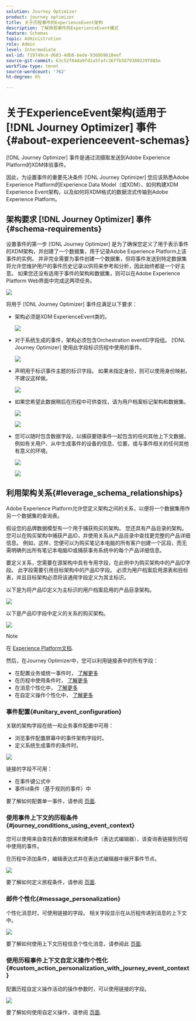```yaml
---
solution: Journey Optimizer
product: journey optimizer
title: 关于历程事件的ExperienceEvent架构
description: 了解旅程事件的ExperienceEvent模式
feature: Schemas
topic: Administration
role: Admin
level: Intermediate
exl-id: f19749c4-d683-4db6-bede-9360b9610eef
source-git-commit: 63c52f04da9fd1a5fafc36ffb5079380229f885e
workflow-type: tm+mt
source-wordcount: '762'
ht-degree: 0%

---
```


# 关于ExperienceEvent架构(适用于 [!DNL Journey Optimizer] 事件 {#about-experienceevent-schemas}

[!DNL Journey Optimizer] 事件是通过流摄取发送到Adobe Experience Platform的XDM体验事件。

因此，为设置事件的重要先决条件 [!DNL Journey Optimizer] 您应该熟悉Adobe Experience Platform的Experience Data Model（或XDM）、如何构建XDM Experience Event架构，以及如何将XDM格式的数据流式传输到Adobe Experience Platform。

## 架构要求 [!DNL Journey Optimizer] 事件  {#schema-requirements}

设置事件的第一步 [!DNL Journey Optimizer] 是为了确保您定义了用于表示事件的XDM架构，并创建了一个数据集，用于记录Adobe Experience Platform上该事件的实例。 并非完全需要为事件创建一个数据集，但将事件发送到特定数据集将允许您维护用户的事件历史记录以供将来参考和分析，因此始终都是一个好主意。 如果您还没有适用于事件的架构和数据集，则可以在Adobe Experience Platform Web界面中完成这两项任务。

![](assets/schema1.png)

将用于 [!DNL Journey Optimizer] 事件应满足以下要求：

* 架构必须是XDM ExperienceEvent类的。

   ![](assets/schema2.png)

* 对于系统生成的事件，架构必须包含Orchestration eventID字段组。 [!DNL Journey Optimizer] 使用此字段标识历程中使用的事件。

   ![](assets/schema3.png)

* 声明用于标识事件主题的标识字段。 如果未指定身份，则可以使用身份映射。 不建议这样做。

   ![](assets/schema4.png)

* 如果您希望此数据稍后在历程中可供查找，请为用户档案标记架构和数据集。

   ![](assets/schema5.png)

   ![](assets/schema6.png)

* 您可以随时包含数据字段，以捕获要随事件一起包含的任何其他上下文数据，例如有关用户、从中生成事件的设备的信息、位置，或与事件相关的任何其他有意义的环境。

   ![](assets/schema7.png)

   ![](assets/schema8.png)

## 利用架构关系{#leverage_schema_relationships}

Adobe Experience Platform允许您定义架构之间的关系，以便将一个数据集用作另一个数据集的查询表。

假设您的品牌数据模型有一个用于捕获购买的架构。 您还具有产品目录的架构。 您可以在购买架构中捕获产品ID，并使用关系从产品目录中查找更完整的产品详细信息。 例如，这样，您便可以为购买笔记本电脑的所有客户创建一个区段，而无需明确列出所有笔记本电脑ID或捕获事务系统中的每个产品详细信息。

要定义关系，您需要在源架构中具有专用字段，在此例中为购买架构中的产品ID字段。 此字段需要引用目标架构中的产品ID字段。 必须为用户档案启用源表和目标表，并且目标架构必须将该通用字段定义为其主标识。

以下是为将产品ID定义为主标识的用户档案启用的产品目录架构。

![](assets/schema9.png)

以下是产品ID字段中定义的关系的购买架构。

![](assets/schema10.png)

>[!NOTE]
>
>在 [Experience Platform文档](https://experienceleague.adobe.com/docs/platform-learn/tutorials/schemas/configure-relationships-between-schemas.html?lang=en).

然后，在Journey Optimizer中，您可以利用链接表中的所有字段：

* 在配置业务或统一事件时， [了解更多](../event/experience-event-schema.md#unitary_event_configuration)
* 在历程中使用条件时， [了解更多](../event/experience-event-schema.md#journey_conditions_using_event_context)
* 在消息个性化中， [了解更多](../event/experience-event-schema.md#message_personalization)
* 在自定义操作个性化中， [了解更多](../event/experience-event-schema.md#custom_action_personalization_with_journey_event_context)

### 事件配置{#unitary_event_configuration}

关联的架构字段在统一和业务事件配置中可用：

* 浏览事件配置屏幕中的事件架构字段时。
* 定义系统生成事件的条件时。

![](assets/schema11.png)

链接的字段不可用：

* 在事件键公式中
* 事件id条件（基于规则的事件）中

要了解如何配置单一事件，请参阅 [页面](../event/about-creating.md).

### 使用事件上下文的历程条件{#journey_conditions_using_event_context}

您可以使用来自查找表的数据来构建条件（表达式编辑器），该查询表链接到历程中使用的事件。

在历程中添加条件，编辑表达式并在表达式编辑器中展开事件节点。

![](assets/schema12.png)

要了解如何定义旅程条件，请参阅 [页面](../building-journeys/condition-activity.md).

### 邮件个性化{#message_personalization}

个性化消息时，可使用链接的字段。 相关字段显示在从历程传递到消息的上下文中。

![](assets/schema14.png)

要了解如何使用上下文历程信息个性化消息，请参阅此 [页面](../personalization/personalization-use-case.md).

### 使用历程事件上下文自定义操作个性化{#custom_action_personalization_with_journey_event_context}

配置历程自定义操作活动的操作参数时，可以使用链接的字段。

![](assets/schema13.png)

要了解如何使用自定义操作，请参阅 [页面](../building-journeys/using-custom-actions.md).
